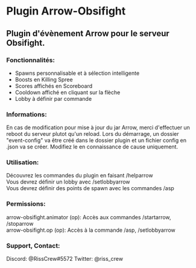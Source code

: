 # Plugin Arrow-Obsifight

## Plugin d'évènement Arrow pour le serveur Obsifight.

### Fonctionnalités:
- Spawns personnalisable et à sélection intelligente
- Boosts en Killing Spree
- Scores affichés en Scoreboard
- Cooldown affiché en cliquant sur la flèche
- Lobby à définir par commande

### Informations:
En cas de modification pour mise à jour du jar Arrow, merci d'effectuer un reboot du serveur plutot qu'un reload.
Lors du démarrage, un dossier "event-config" va être créé dans le dossier plugin et un fichier config en .json va se créer. Modifiez le en connaissance de cause uniquement.

### Utilisation:
Découvrez les commandes du plugin en faisant /helparrow <br />
Vous devrez définir un lobby avec /setlobbyarrow <br />
Vous devrez définir des points de spawn avec les commandes /asp <br />

### Permissions:
arrow-obsifight.animator (op): Accès aux commandes /startarrow, /stoparrow <br />
arrow-obsifight.op (op): Accès à la commande /asp, /setlobbyarrow <br />

### Support, Contact:
Discord: @RissCrew#5572
Twitter: @riss_crew
